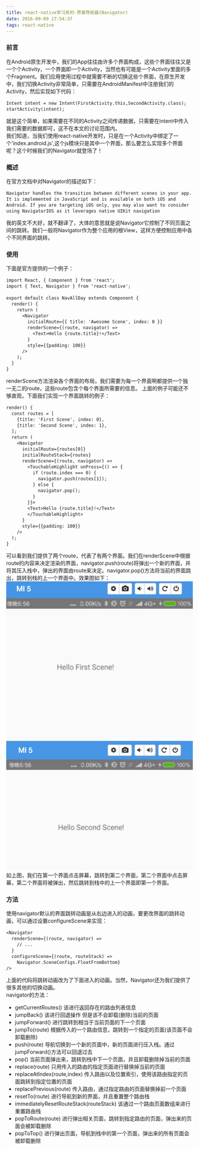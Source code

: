 ```yaml
---
title: react-native学习系列-界面导航器(Navigator)
date: 2016-09-09 17:54:37
tags: react-native
---
```

### 前言 
在Android原生开发中，我们的App往往由许多个界面构成，这些个界面往往又是一个个Activity，一个界面即一个Activity，当然也有可能是一个Activity里面的多个Fragment。我们应用使用过程中就需要不断的切换这些个界面，在原生开发中，我们切换Activity非常简单，只需要在AndroidManifest中注册我们的Activity，然后实现如下代码：  

<!-- more -->

```
Intent intent = new Intent(FirstActivity.this,SecondActivity.class);
startActivity(intent);
```
就是这个简单，如果需要在不同的Activity之间传递数据，只需要在intent中传入我们需要的数据即可，这不在本文的讨论范围内。  
我们知道，当我们使用react-native开发时，只是在一个Activity中绑定了一个'index.android.js',这个js模块只是其中一个界面，那么要怎么实现多个界面呢？这个时候我们的Navigator就登场了！

### 概述
在官方文档中对Navigator的描述如下：  

```
Navigator handles the transition between different scenes in your app. It is implemented in JavaScript and is available on both iOS and Android. If you are targeting iOS only, you may also want to consider using NavigatorIOS as it leverages native UIKit navigation
```
我的英文不大好，就不翻译了，大体的意思就是说Navigator它控制了不同页面之间的跳转。我们一般将Navigator作为整个应用的根View，这样方便控制应用中各个不同界面的跳转。

###  使用
下面是官方提供的一个例子：
   
```
import React, { Component } from 'react';
import { Text, Navigator } from 'react-native';

export default class NavAllDay extends Component {
  render() {
    return (
      <Navigator
        initialRoute={{ title: 'Awesome Scene', index: 0 }}
        renderScene={(route, navigator) =>
          <Text>Hello {route.title}!</Text>
        }
        style={{padding: 100}}
      />
    );
  }
}
```

renderScene方法渲染各个界面的布局，我们需要为每一个界面啊都提供一个独一无二的route，这些route包含个每个界面所需要的信息。
上面的例子可能还不够直观，下面我们实现一个界面跳转的例子：  

```
render() {
  const routes = [
    {title: 'First Scene', index: 0},
    {title: 'Second Scene', index: 1},
  ];
  return (
    <Navigator
      initialRoute={routes[0]}
      initialRouteStack={routes}
      renderScene={(route, navigator) =>
        <TouchableHighlight onPress={() => {
          if (route.index === 0) {
            navigator.push(routes[1]);
          } else {
            navigator.pop();
          }
        }}>
        <Text>Hello {route.title}!</Text>
        </TouchableHighlight>
      }
      style={{padding: 100}}
    />
  );
}
```
可以看到我们提供了两个route，代表了有两个界面。我们在renderScene中根据route的内容来决定渲染的界面，navigator.push(route)将弹出一个新的界面，并将其压入栈中，弹出的界面由route来决定。navigator.pop()方法将当前的界面跳出，跳转到栈的上一个界面中。效果图如下：  
![](/img/9/firstpage.png)  
![](/img/9/secondpage.png)  
如上图，我们在第一个界面点击屏幕，跳转到第二个界面，第二个界面中点击屏幕，第二个界面将被弹出，然后跳转到栈中的上一个界面即第一个界面。  
### 方法
使用navigator默认的界面跳转动画是从右边进入的动画，要更改界面的跳转动画，可以通过设置configureScene来实现：  

```
<Navigator
  renderScene={(route, navigator) =>
    // ...
  }
  configureScene={(route, routeStack) =>
    Navigator.SceneConfigs.FloatFromBottom}
/>
```

上面的代码将跳转动画改为了下面进入的动画。当然，Navigator还为我们提供了很多其他的切换动画。    
navigator的方法：  

* getCurrentRoutes()    该进行返回存在的路由列表信息
* jumpBack()    该进行回退操作  但是该不会卸载(删除)当前的页面
* jumpForward()    进行跳转到相当于当前页面的下一个页面
* jumpTo(route)    根据传入的一个路由信息，跳转到一个指定的页面(该页面不会卸载删除)
* push(route)     导航切换到一个新的页面中，新的页面进行压入栈。通过jumpForward()方法可以回退过去
* pop()   当前页面弹出来，跳转到栈中下一个页面，并且卸载删除掉当前的页面
* replace(route)   只用传入的路由的指定页面进行替换掉当前的页面
* replaceAtIndex(route,index)     传入路由以及位置索引，使用该路由指定的页面跳转到指定位置的页面
* replacePrevious(route)    传入路由，通过指定路由的页面替换掉前一个页面
* resetTo(route)  进行导航到新的界面，并且重置整个路由栈
* immediatelyResetRouteStack(routeStack)   该通过一个路由页面数组来进行重置路由栈
* popToRoute(route)   进行弹出相关页面，跳转到指定路由的页面，弹出来的页面会被卸载删除
* popToTop()  进行弹出页面，导航到栈中的第一个页面，弹出来的所有页面会被卸载删除















